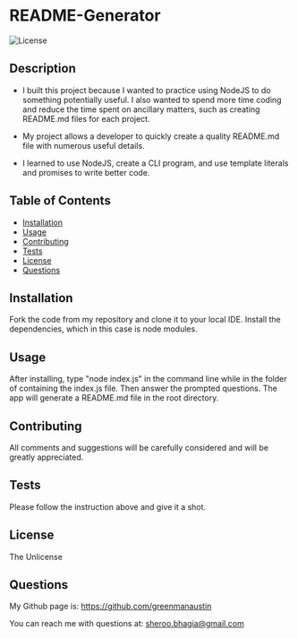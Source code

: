 
  # README-Generator

  ![License](https://img.shields.io/badge/license-Unlicense-blue.svg)

  ## Description

  - I built this project because I wanted to practice using NodeJS to do something potentially useful. I also wanted to spend more time coding and reduce the time spent on ancillary matters, such as creating README.md files for each project.

  - My project allows a developer to quickly create a quality README.md file with numerous useful details.

  - I learned to use NodeJS, create a CLI program, and use template literals and promises to write better code.

  ## Table of Contents

  
  - [Installation](#installation)
  - [Usage](#usage)
  - [Contributing](#contributing)
  - [Tests](#tests)
  - [License](#license)
  - [Questions](#questions)
  


  ## Installation

  Fork the code from my repository and clone it to your local IDE. Install the dependencies, which in this case is node modules.

  ## Usage

  After installing, type "node index.js" in the command line while in the folder of containing the index.js file. Then answer the prompted questions. The app will generate a README.md file in the root directory.

  ## Contributing

  All comments and suggestions will be carefully considered and will be greatly appreciated.

  ## Tests

  Please follow the instruction above and give it a shot.

  
  ## License

  The Unlicense

  ## Questions

  My Github page is: https://github.com/greenmanaustin

  You can reach me with questions at: sheroo.bhagia@gmail.com
